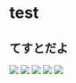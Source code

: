   
  
  
#  test
  
  
##  てすとだよ
  
  
<img src="https://latex.codecogs.com/gif.latex?f(x)%20=%20x^2%20+%201"/>
  
<img src="https://latex.codecogs.com/gif.latex?&#x5C;sum^{10}_{n=1}n"/>
  
<img src="https://latex.codecogs.com/gif.latex?&#x5C;displaystyle&#x5C;sum^{10}_{n=1}n"/>
  
<img src="https://latex.codecogs.com/gif.latex?&#x5C;displaystyle&#x5C;frac{x}{y}"/>
  
<img src="https://latex.codecogs.com/gif.latex?&#x5C;displaystyle&#x5C;lim_{a&#x5C;to%200}f(x%20+%20a)"/>
  